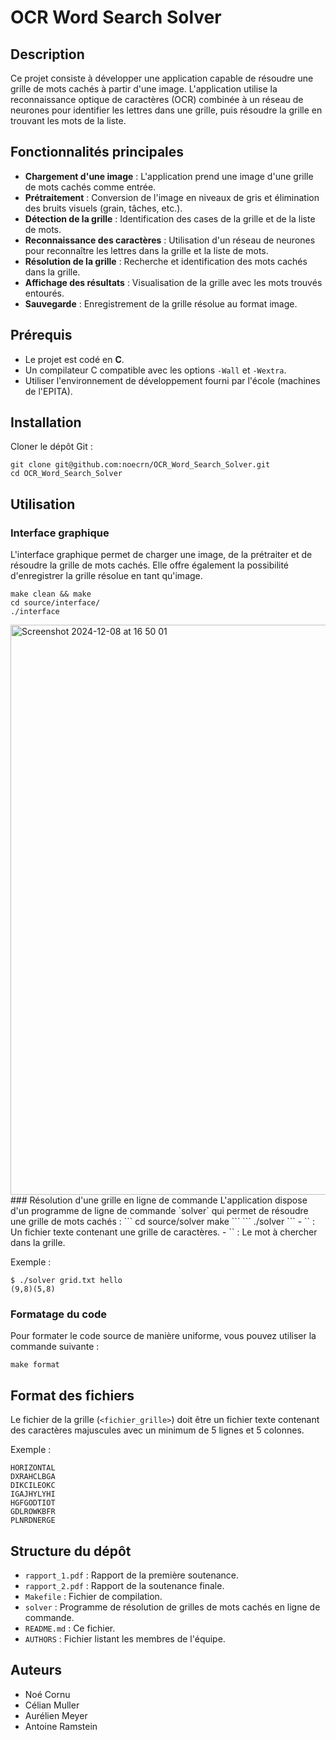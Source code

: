 # OCR Word Search Solver

## Description
Ce projet consiste à développer une application capable de résoudre une grille de mots cachés à partir d'une image. L'application utilise la reconnaissance optique de caractères (OCR) combinée à un réseau de neurones pour identifier les lettres dans une grille, puis résoudre la grille en trouvant les mots de la liste.

## Fonctionnalités principales
- **Chargement d'une image** : L'application prend une image d'une grille de mots cachés comme entrée.
- **Prétraitement** : Conversion de l'image en niveaux de gris et élimination des bruits visuels (grain, tâches, etc.).
- **Détection de la grille** : Identification des cases de la grille et de la liste de mots.
- **Reconnaissance des caractères** : Utilisation d'un réseau de neurones pour reconnaître les lettres dans la grille et la liste de mots.
- **Résolution de la grille** : Recherche et identification des mots cachés dans la grille.
- **Affichage des résultats** : Visualisation de la grille avec les mots trouvés entourés.
- **Sauvegarde** : Enregistrement de la grille résolue au format image.

## Prérequis
- Le projet est codé en **C**.
- Un compilateur C compatible avec les options `-Wall` et `-Wextra`.
- Utiliser l'environnement de développement fourni par l'école (machines de l'EPITA).

## Installation
Cloner le dépôt Git :
```
git clone git@github.com:noecrn/OCR_Word_Search_Solver.git
cd OCR_Word_Search_Solver
```
## Utilisation
### Interface graphique
L'interface graphique permet de charger une image, de la prétraiter et de résoudre la grille de mots cachés. Elle offre également la possibilité d'enregistrer la grille résolue en tant qu'image.
```
make clean && make
cd source/interface/
./interface
```
<img width="912" alt="Screenshot 2024-12-08 at 16 50 01" src="https://github.com/user-attachments/assets/6b5a4258-852c-49b4-aff4-46b7948ee56c">
### Résolution d'une grille en ligne de commande
L'application dispose d'un programme de ligne de commande `solver` qui permet de résoudre une grille de mots cachés :
```
cd source/solver
make
```
```
./solver <grid_file> <word>
```
- `<grid_file>` : Un fichier texte contenant une grille de caractères.
- `<word>` : Le mot à chercher dans la grille.

Exemple :
```
$ ./solver grid.txt hello
(9,8)(5,8)
```
### Formatage du code
Pour formater le code source de manière uniforme, vous pouvez utiliser la commande suivante :
```
make format
```

## Format des fichiers
Le fichier de la grille (`<fichier_grille>`) doit être un fichier texte contenant des caractères majuscules avec un minimum de 5 lignes et 5 colonnes.

Exemple :
```
HORIZONTAL
DXRAHCLBGA
DIKCILEOKC
IGAJHYLYHI
HGFGODTIOT
GDLROWKBFR
PLNRDNERGE
```

## Structure du dépôt
- `rapport_1.pdf` : Rapport de la première soutenance.
- `rapport_2.pdf` : Rapport de la soutenance finale.
- `Makefile` : Fichier de compilation.
- `solver` : Programme de résolution de grilles de mots cachés en ligne de commande.
- `README.md` : Ce fichier.
- `AUTHORS` : Fichier listant les membres de l'équipe.

## Auteurs
- Noé Cornu
- Célian Muller
- Aurélien Meyer
- Antoine Ramstein
